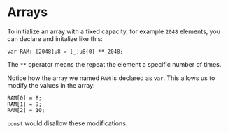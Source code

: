 # Arrays

To initialize an array with a fixed capacity, for example `2048` elements, you can declare and initalize like this:

```zig
var RAM: [2048]u8 = [_]u8{0} ** 2048;
```

The `**` operator means the repeat the element a specific number of times.

Notice how the array we named `RAM` is declared as `var`. This allows us to modify the values in the array:

```zig
RAM[0] = 8;
RAM[1] = 9;
RAM[2] = 10;
```

`const` would disallow these modifications.
